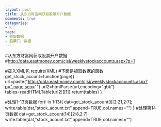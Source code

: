 ```yaml
---
layout: post
title: 从东方财富网获取股票开户数据
comments: true
categories:
- R
tags:
- 抓取数据
- 股票开户数据
---
```

#从东方财富网获取股票开户数据
#http://data.eastmoney.com/cjsj/weeklystockaccounts.aspx?p=1

#载入XML包
require(XML)
#下面是抓取数据的函数
get_stock_acount=function(page){
url=paste("http://data.eastmoney.com/cjsj/weeklystockaccounts.aspx?p=",page,sep="")
url2=htmlParse(url,encoding="gbk")
tables=readHTMLTable(url2)[[1]]
return(tables)
}

#处理1-13页数据
for(i in 1:13){
dat=get_stock_acount(i)[2:21,2:7];
write.table(dat,"stock_acount.txt",append=TRUE,col.names="")
}
#处理第14页数据
dat=get_stock_acount(14)[2:8,2:7]
write.table(dat,"stock_acount.txt",append=TRUE,col.names="")